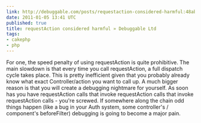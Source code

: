 ```yaml
---
link: http://debuggable.com/posts/requestaction-considered-harmful:48abb514-1f9c-4443-b91c-6d0f4834cda3
date: 2011-01-05 13:41 UTC
published: true
title: requestAction considered harmful » Debuggable Ltd
tags:
- cakephp
- php
---
```


For one, the speed penalty of using requestAction is quite prohibitive. The main slowdown is that every time you call requestAction, a full dispatch cycle takes place. This is pretty inefficient given that you probably already know what exact Controller/action you want to call up. A much bigger reason is that you will create a debugging nightmare for yourself. As soon has you have requestAction calls that invoke requestAction calls that invoke requestAction calls - you're screwed. If somewhere along the chain odd things happen (like a bug in your Auth system, some controller's / component's beforeFilter) debugging is going to become a major pain.
